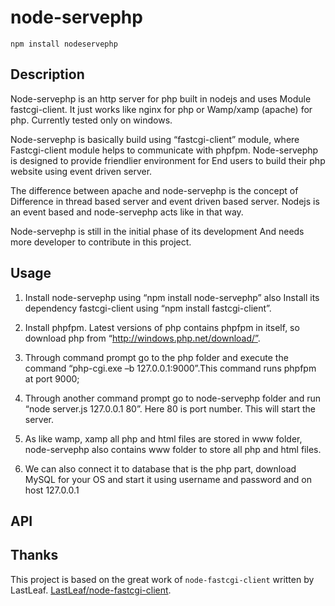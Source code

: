 # node-servephp

```
npm install nodeservephp
```

## Description


   Node-servephp is an http server for php built in nodejs and uses
   Module fastcgi-client. It just works like nginx for php or
   Wamp/xamp (apache) for php. Currently tested only on windows.

   Node-servephp is basically build using “fastcgi-client” module, where
   Fastcgi-client module helps to communicate with phpfpm.
   Node-servephp is designed to provide friendlier environment for
   End users to build their php website using event driven server.
   
   The difference between apache and node-servephp is the concept of
   Difference in thread based server and event driven based server.
   Nodejs is an event based and node-servephp acts like in that way.
  
   Node-servephp is still in the initial phase of its development
   And needs more developer to contribute in this project.

              



## Usage

1. Install node-servephp using “npm install node-servephp” also
Install its dependency fastcgi-client using 
“npm install fastcgi-client”.

2. Install phpfpm. Latest versions of php contains phpfpm in itself, so download php from “http://windows.php.net/download/”.

3. Through command prompt go to the php folder and execute the command “php-cgi.exe –b 127.0.0.1:9000”.This command runs phpfpm at port 9000;

4. Through another command prompt go to node-servephp folder and run “node server.js 127.0.0.1 80”. Here 80 is port number. This will start the server.

5. As like wamp, xamp all php and html files are stored in www folder, node-servephp also contains www folder to store all php and html files. 

6. We can also connect it to database that is the php part, download MySQL for your OS and start it using username and password and on host 127.0.0.1



## API


## Thanks

This project is based on the great work of `node-fastcgi-client` written by LastLeaf. [LastLeaf/node-fastcgi-client](https://github.com/LastLeaf/node-fastcgi-client).


